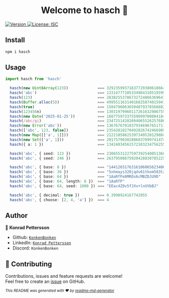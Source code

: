 <h1 align="center">Welcome to hasch 👋</h1>
<p>
  <a href="https://www.npmjs.com/package/hasch" target="_blank">
    <img alt="Version" src="https://img.shields.io/npm/v/hasch.svg">
  </a>
  <a href="#" target="_blank">
    <img alt="License: ISC" src="https://img.shields.io/badge/License-ISC-yellow.svg" />
  </a>
</p>

## Install

```sh
npm i hasch
```

## Usage

```ts
import hasch from 'hasch'

  hasch(new Uint8Array(123))             === 329235993716377293806186649522918669518n
  hasch('abc')                           === 133147771053349843105193998924167742055n
  hasch(123)                             === 283825537867327248663696416593378114023n
  hasch(Buffer.alloc(5))                 === 49955116314016825874015941403329333188n
  hasch(true)                            === 150479606365948793785668837958725443536n
  hasch(123456n)                         === 130319799601172616329867553786126566458n
  hasch(new Date('2025-01-25'))          === 168775973375590997000841845937227583553n
  hasch(/abc/gi)                         === 234725142026940655262578860774808203504n
  hasch(new Error('abc'))                === 136767670103793469676517112123264489677n
  hasch(['abc', 123, false])             === 235420182704928267424669892444899362043n
  hasch(new Map([['a', 1]]))             === 2122105882539734952012980404045259426n
  hasch(new Set(['a', 1]))               === 201757903028860370997414747585367718303n
  hasch({ a: 1 })                        === 134240345615721032347562557264699527929n

  hasch('abc', { seed: 123 })            === 230655312275973925400513608974157726309n
  hasch('abc', { seed: 246 })            === 26379508875920428830785225613316203014n

  hasch('abc', { base: 8 })              === "1441265176316106065623406146045754755701147"
  hasch('abc', { base: 36 })             === "5xhmays320jqdv61tkom583tz"
  hasch('abc', { base: 64 })             === "1AaRfPe8MROs6cMBZDJU9D"
  hasch('abc', { base: 64, length: 6 })  === "1AaRfP"
  hasch('abc', { base: 64, seed: 1000 }) === "EEac4Z0v5fJXv+lnUVbBJ"

  hasch('abc', { decimal: true })        === 0.3998924167742055
  hasch('abc', { choose: [2, 4, 'a'] })  === 4
```

## Author

👤 **Konrad Pettersson**

- Github: [`KonkenBonken`](https://github.com/KonkenBonken)
- LinkedIn: [`Konrad Pettersson`](https://linkedin.com/in/konrad-pettersson)
- Discord: `KonkenBonken`

## 🤝 Contributing

Contributions, issues and feature requests are welcome!<br />Feel free to create an [issue](https://github.com/KonkenBonken/hasch/issues) on GitHub.

<sub>_This README was generated with ❤️ by [readme-md-generator](https://github.com/kefranabg/readme-md-generator)_</sub>
